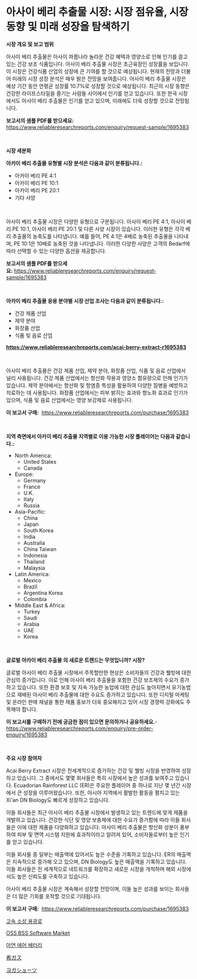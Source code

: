 <p><h1>아사이 베리 추출물 시장: 시장 점유율, 시장 동향 및 미래 성장을 탐색하기</h1></p><p><strong>시장 개요 및 보고 범위</strong></p>
<p><p>아사이 베리 추출물은 아사이 파름나라 놀라운 건강 혜택과 영양소로 인해 인기를 끌고 있는 건강 보조 식품입니다. 아사이 베리 추출물 시장은 초근육장인 성장률을 보입니다. 이 시장은 건강식품 산업의 성장에 큰 기여를 할 것으로 예상됩니다. 현재의 전망과 더불어 미래의 시장 성장 분석은 매우 밝은 전망을 보여줍니다. 아사이 베리 추출물 시장은 예상 기간 동안 연평균 성장률 10.7%로 성장할 것으로 예상됩니다. 최근의 시장 동향은 건강한 라이프스타일을 즐기는 사람들 사이에서 인기를 얻고 있습니다. 또한 한국 시장에서도 아사이 베리 추출물은 인기를 얻고 있으며, 미래에도 더욱 성장할 것으로 전망됩니다.</p></p>
<p><strong>보고서의 샘플 PDF를 받으세요:</strong> <a href="https://www.reliableresearchreports.com/enquiry/request-sample/1695383">https://www.reliableresearchreports.com/enquiry/request-sample/1695383</a></p>
<p>&nbsp;</p>
<p><strong>시장 세분화</strong></p>
<p><strong>아카이 베리 추출물 유형별 시장 분석은 다음과 같이 분류됩니다.:</strong></p>
<p><ul><li>아카이 베리 PE 4:1</li><li>아카이 베리 PE 10:1</li><li>아카이 베리 PE 20:1</li><li>기타 사양</li></ul></p>
<p>&nbsp;</p>
<p><p>아사이 베리 추출물 시장은 다양한 유형으로 구분됩니다. 아사이 베리 PE 4:1, 아사이 베리 PE 10:1, 아사이 베리 PE 20:1 및 다른 사양 시장이 있습니다. 이러한 유형은 각각 베리 추출물의 농축도를 나타냅니다. 예를 들어, PE 4:1은 4배로 농축된 추출물을 나타내며, PE 10:1은 10배로 농축된 것을 나타냅니다. 이러한 다양한 사양은 고객의 Bedarf에 따라 선택할 수 있는 다양한 옵션을 제공합니다.</p></p>
<p><strong>보고서의 샘플 PDF를 받으세요:</strong>&nbsp;<a href="https://www.reliableresearchreports.com/enquiry/request-sample/1695383">https://www.reliableresearchreports.com/enquiry/request-sample/1695383</a></p>
<p>&nbsp;</p>
<p><strong> 아카이 베리 추출물 응용 분야별 시장 산업 조사는 다음과 같이 분류됩니다.:</strong></p>
<p><ul><li>건강 제품 산업</li><li>제약 분야</li><li>화장품 산업</li><li>식품 및 음료 산업</li></ul></p>
<p><strong><a href="https://www.reliableresearchreports.com/acai-berry-extract-r1695383">https://www.reliableresearchreports.com/acai-berry-extract-r1695383</a></strong></p>
<p>&nbsp;</p>
<p><p>아사이 베리 추출물은 건강 제품 산업, 제약 분야, 화장품 산업, 식품 및 음료 산업에서 널리 사용됩니다. 건강 제품 산업에서는 항산화 작용과 영양소 함유량으로 인해 인기가 있습니다. 제약 분야에서는 항산화 및 항염증 특성을 활용하여 다양한 질병을 예방하고 치료하는 데 사용됩니다. 화장품 산업에서는 피부 밝히는 효과와 항노화 효과로 인기가 있으며, 식품 및 음료 산업에서는 영양 보강제로 사용됩니다.</p></p>
<p><strong>이 보고서 구매:</strong>&nbsp; <a href="https://www.reliableresearchreports.com/purchase/1695383">https://www.reliableresearchreports.com/purchase/1695383</a></p>
<p>&nbsp;</p>
<p><strong>지역 측면에서 아카이 베리 추출물 지역별로 이용 가능한 시장 플레이어는 다음과 같습니다.:</strong></p>
<p><ul>
    <li>
        North America:
        <ul>
            <li>United States</li>
            <li>Canada</li>
        </ul>
    </li>
    <li>
        Europe:
        <ul>
            <li>Germany</li>
            <li>France</li>
            <li>U.K.</li>
            <li>Italy</li>
            <li>Russia</li>
        </ul>
    </li>
    <li>
        Asia-Pacific:
        <ul>
            <li>China</li>
            <li>Japan</li>
            <li>South Korea</li>
            <li>India</li>
            <li>Australia</li>
            <li>China Taiwan</li>
            <li>Indonesia</li>
            <li>Thailand</li>
            <li>Malaysia</li>
        </ul>
    </li>
    <li>
        Latin America:
        <ul>
            <li>Mexico</li>
            <li>Brazil</li>
            <li>Argentina Korea</li>
            <li>Colombia</li>
        </ul>
    </li>
    <li>
        Middle East & Africa:
        <ul>
            <li>Turkey</li>
            <li>Saudi</li>
            <li>Arabia</li>
            <li>UAE</li>
            <li>Korea</li>
        </ul>
    </li>
    </ul></p>
<p>&nbsp;</p>
<p><strong>글로벌 아카이 베리 추출물 의 새로운 트렌드는 무엇입니까? 시장?</strong></p>
<p><p>글로벌 아사이 베리 추출물 시장에서 주목할만한 현상은 소비자들의 건강과 웰빙에 대한 관심의 증가입니다. 이로 인해 아사이 베리 추출물을 포함한 건강 보조제의 수요가 증가하고 있습니다. 또한 환경 보호 및 지속 가능한 농업에 대한 관심도 높아지면서 유기농법으로 재배된 아사이 베리 추출물에 대한 수요도 증가하고 있습니다. 또한 디지털 마케팅 및 온라인 판매 채널을 통한 제품 홍보가 더욱 중요해지고 있어 시장 경쟁력 강화에도 주목해야 합니다.</p></p>
<p><strong>이 보고서를 구매하기 전에 궁금한 점이 있으면 문의하거나 공유하세요.</strong>- <a href="https://www.reliableresearchreports.com/enquiry/pre-order-enquiry/1695383">https://www.reliableresearchreports.com/enquiry/pre-order-enquiry/1695383</a></p>
<p>&nbsp;</p>
<p><strong>주요 시장 참여자</strong></p>
<p><p>Acai Berry Extract 시장은 전세계적으로 증가하는 건강 및 웰빙 시장을 반영하여 성장하고 있습니다. 그 중에서도 몇몇 회사들은 특히 시장에서 높은 성과를 보여주고 있습니다. Ecuadorian Rainforest LLC (ER)은 주요한 플레이어 중 하나로 지난 몇 년간 시장에서 큰 성장을 이루어왔습니다. 또한, 아시아 지역에서 활발한 활동을 펼치고 있는 Xi'an DN Biology도 빠르게 성장하고 있습니다. </p><p>이들 회사들은 최근 아사이 베리 추출물 시장에서 발생하고 있는 트렌드에 맞게 제품을 개발하고 있습니다. 건강한 식단 및 영양 보충제에 대한 수요가 증가함에 따라 이들 회사들은 이에 대한 제품을 다양화하고 있습니다. 아사이 베리 추출물은 항산화 성분이 풍부하여 피부 및 면역 시스템 지원에 효과적이라고 알려져 있어, 소비자들로부터 높은 인기를 얻고 있습니다.</p><p>이들 회사들 중 일부는 매출액에 있어서도 높은 수준을 기록하고 있습니다. ER의 매출액은 지속적으로 증가해 오고 있으며, DN Biology도 높은 매출액을 기록하고 있습니다. 이들 회사들은 전 세계적으로 네트워크를 확장하고 새로운 시장을 개척하며 해외 시장에서도 높은 신뢰도를 구축하고 있습니다.</p><p>아사이 베리 추출물 시장은 계속해서 성장할 전망이며, 이들 높은 성과를 보이는 회사들은 더 많은 기회를 포착할 것으로 기대됩니다.</p></p>
<p><strong>이 보고서 구매:</strong>&nbsp;&nbsp;<a href="https://www.reliableresearchreports.com/purchase/1695383">https://www.reliableresearchreports.com/purchase/1695383</a></p>
<p><p><a href="https://medium.com/@haroldwarren626/%EB%B9%A0%EB%A5%B8-%EB%B0%9C%EC%82%AC%EB%A1%9C-%EA%B0%80%EC%97%B4%ED%95%98%EB%8A%94-%ED%99%94%EB%A1%9C-%EC%8B%9C%EC%9E%A5-2031%EB%85%84%EA%B9%8C%EC%A7%80%EC%9D%98-%EC%B6%94%EC%84%B8-%EC%98%88%EC%B8%A1-%EB%B0%8F-%EA%B2%BD%EC%9F%81-%EB%B6%84%EC%84%9D-4caf3eaead97">고속 소성 용광로</a></p><p><a href="https://github.com/mbisetmhermsr/Market-Research-Report-List-2/blob/main/oss-bss-software-market.md">OSS BSS Software Market</a></p><p><a href="https://medium.com/@guyeichert86/%EC%95%84%EC%97%B0-%EA%B3%B5%EA%B8%B0-%EC%A0%84%EC%A7%80-%EC%8B%9C%EC%9E%A5-%EA%B7%9C%EB%AA%A8%EB%8A%94-%EA%B8%80%EB%A1%9C%EB%B2%8C-%EC%82%B0%EC%97%85%EC%97%90%EC%84%9C-%EC%B5%9C%EA%B3%A0%EC%9D%98-%EB%A7%88%EC%BC%80%ED%8C%85-%EC%B1%84%EB%84%90%EC%9D%84-%EB%B3%B4%EC%97%AC%EC%A4%8D%EB%8B%88%EB%8B%A4-f34b44d4bed8">아연 에어 배터리</a></p><p><a href="https://github.com/RodHoppe07/Market-Research-Report-List-1/blob/main/195533025050.md">希ガス</a></p><p><a href="https://medium.com/@roachbrenda/%E3%83%A8%E3%82%AC%E3%82%B7%E3%83%A7%E3%83%BC%E3%83%84%E5%B8%82%E5%A0%B4-%E3%82%BF%E3%82%A4%E3%83%97-%E3%82%A2%E3%83%97%E3%83%AA%E3%82%B1%E3%83%BC%E3%82%B7%E3%83%A7%E3%83%B3-%E5%9C%B0%E7%90%86%E3%81%AB%E3%82%88%E3%82%8B%E5%8C%85%E6%8B%AC%E7%9A%84%E8%A9%95%E4%BE%A1-53fbceefb4b1">ヨガショーツ</a></p></p>